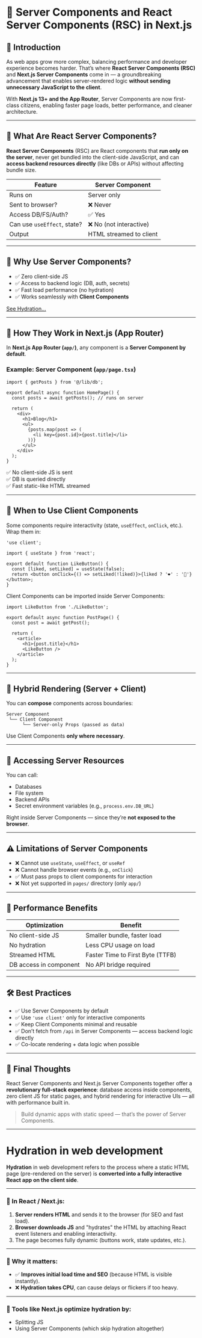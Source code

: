 
# 🔧 Server Components and React Server Components (RSC) in Next.js

## 🧭 Introduction

As web apps grow more complex, balancing performance and developer experience becomes harder. That’s where **React Server Components (RSC)** and **Next.js Server Components** come in — a groundbreaking advancement that enables server-rendered logic **without sending unnecessary JavaScript to the client**.

With **Next.js 13+ and the App Router**, Server Components are now first-class citizens, enabling faster page loads, better performance, and cleaner architecture.

---

## 🧠 What Are React Server Components?

**React Server Components** (RSC) are React components that **run only on the server**, never get bundled into the client-side JavaScript, and can **access backend resources directly** (like DBs or APIs) without affecting bundle size.

| Feature                          | Server Component                  |
|----------------------------------|-----------------------------------|
| Runs on                          | Server only                       |
| Sent to browser?                | ❌ Never                          |
| Access DB/FS/Auth?              | ✅ Yes                            |
| Can use `useEffect`, state?     | ❌ No (not interactive)           |
| Output                          | HTML streamed to client           |

---

## 🚀 Why Use Server Components?

- ✅ Zero client-side JS
- ✅ Access to backend logic (DB, auth, secrets)
- ✅ Fast load performance (no hydration)
- ✅ Works seamlessly with **Client Components**


[See Hydration...](#hydration-in-web-development)

---

## 📁 How They Work in Next.js (App Router)

In **Next.js App Router (`app/`)**, any component is a **Server Component by default**.

### Example: Server Component (`app/page.tsx`)

```tsx
import { getPosts } from '@/lib/db';

export default async function HomePage() {
  const posts = await getPosts(); // runs on server

  return (
    <div>
      <h1>Blog</h1>
      <ul>
        {posts.map(post => (
          <li key={post.id}>{post.title}</li>
        ))}
      </ul>
    </div>
  );
}
```

✅ No client-side JS is sent  
✅ DB is queried directly  
✅ Fast static-like HTML streamed

---

## 🧩 When to Use Client Components

Some components require interactivity (state, `useEffect`, `onClick`, etc.). Wrap them in:

```tsx
'use client';

import { useState } from 'react';

export default function LikeButton() {
  const [liked, setLiked] = useState(false);
  return <button onClick={() => setLiked(!liked)}>{liked ? '❤️' : '🤍'}</button>;
}
```

Client Components can be imported inside Server Components:

```tsx
import LikeButton from './LikeButton';

export default async function PostPage() {
  const post = await getPost();

  return (
    <article>
      <h1>{post.title}</h1>
      <LikeButton />
    </article>
  );
}
```

---

## 🔄 Hybrid Rendering (Server + Client)

You can **compose** components across boundaries:

```
Server Component
 └── Client Component
      └── Server-only Props (passed as data)
```

Use Client Components **only where necessary**.

---

## 🔐 Accessing Server Resources

You can call:

- Databases
- File system
- Backend APIs
- Secret environment variables (e.g., `process.env.DB_URL`)

Right inside Server Components — since they’re **not exposed to the browser**.

---

## ⚠️ Limitations of Server Components

- ❌ Cannot use `useState`, `useEffect`, or `useRef`
- ❌ Cannot handle browser events (e.g., `onClick`)
- ✅ Must pass props to client components for interaction
- ❌ Not yet supported in `pages/` directory (only `app/`)

---

## 🚦 Performance Benefits

| Optimization              | Benefit                          |
|---------------------------|----------------------------------|
| No client-side JS         | Smaller bundle, faster load      |
| No hydration              | Less CPU usage on load           |
| Streamed HTML             | Faster Time to First Byte (TTFB) |
| DB access in component    | No API bridge required           |

---

## 🛠 Best Practices

- ✅ Use Server Components by default
- ✅ Use `'use client'` only for interactive components
- ✅ Keep Client Components minimal and reusable
- ✅ Don’t fetch from `/api` in Server Components — access backend logic directly
- ✅ Co-locate rendering + data logic when possible

---

## 🧠 Final Thoughts

React Server Components and Next.js Server Components together offer a **revolutionary full-stack experience**: database access inside components, zero client JS for static pages, and hybrid rendering for interactive UIs — all with performance built in.

> Build dynamic apps with static speed — that’s the power of Server Components.

---

# Hydration in web development


**Hydration** in web development refers to the process where a static HTML page (pre-rendered on the server) is **converted into a fully interactive React app on the client side**.

---

### 🔁 In React / Next.js:

1. **Server renders HTML** and sends it to the browser (for SEO and fast load).
2. **Browser downloads JS** and "hydrates" the HTML by attaching React event listeners and enabling interactivity.
3. The page becomes fully dynamic (buttons work, state updates, etc.).

---

### 🧠 Why it matters:

- ✅ **Improves initial load time and SEO** (because HTML is visible instantly).
- ❌ **Hydration takes CPU**, can cause delays or flickers if too heavy.

---

### 🔧 Tools like Next.js optimize hydration by:
- Splitting JS
- Using Server Components (which skip hydration altogether)
